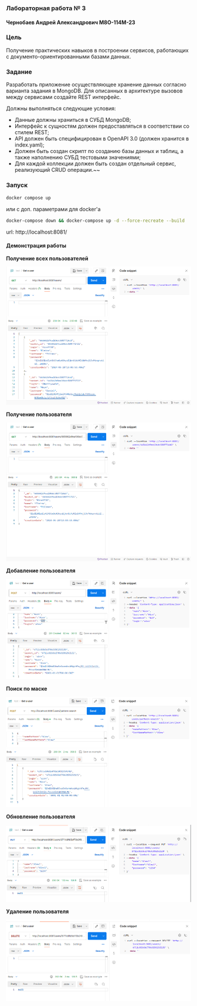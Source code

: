 ### Лабораторная работа № 3

#### Чернобаев Андрей Александрович М8О-114М-23

### Цель

Получение практических навыков в построении сервисов, работающих с документо-ориентированными базами данных.

### Задание

Разработать приложение осуществляющее хранение данных согласно варианта
задания в MongoDB. Для описанных в архитектуре вызовов между сервисами создайте
REST интерфейс.

Должны выполняться следующие условия:

- Данные должны храниться в СУБД MongoDB;
- Интерфейс к сущностям должен предоставляться в соответствии со стилем REST;
- API должен быть специфицирован в OpenAPI 3.0 (должен хранится в index.yaml);
- Должен быть создан скрипт по созданию базы данных и таблиц, а также наполнению СУБД тестовыми значениями;
- Для каждой коллекции должен быть создан отдельный сервис, реализующий CRUD операции.~~

### Запуск

```bash
docker compose up
```

или с доп. параметрами для docker'a

```bash
docker-compose down && docker-compose up -d --force-recreate --build
```

url: http://localhost:8081/

#### Демонстрация работы

**Получение всех пользователей**

![](https://github.com/rugewit/MAI-Architecture/blob/main/lab3/images/1.png)

**Получение пользователя**

![](https://github.com/rugewit/MAI-Architecture/blob/main/lab3/images/2.png)

**Добавление пользователя**

![](https://github.com/rugewit/MAI-Architecture/blob/main/lab3/images/3.png)

**Поиск по маске**

![](https://github.com/rugewit/MAI-Architecture/blob/main/lab3/images/4.png)

**Обновление пользователя**

![](https://github.com/rugewit/MAI-Architecture/blob/main/lab3/images/5.png)

**Удаление пользователя**

![](https://github.com/rugewit/MAI-Architecture/blob/main/lab3/images/6.png)